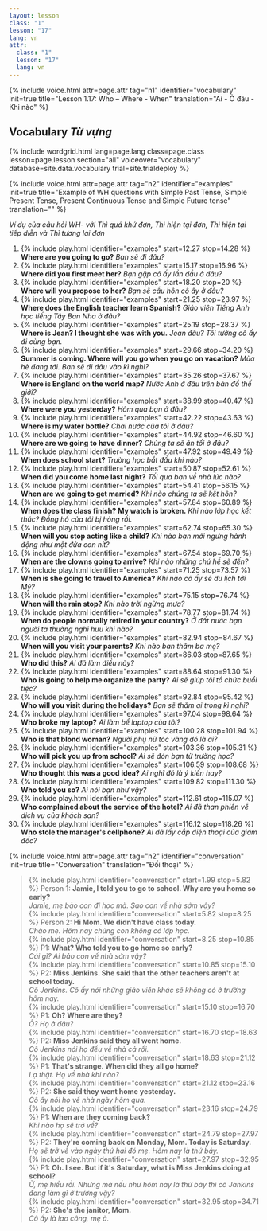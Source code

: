 ```yaml
---
layout: lesson
class: "1"
lesson: "17"
lang: vn
attr:
  class: "1"
  lesson: "17"
  lang: vn
---
```


{%  include voice.html attr=page.attr                     tag="h1"
	identifier="vocabulary"  init=true
	title="Lesson 1.17: Who – Where - When"
	translation="Ai - Ở đâu - Khi nào"
%}


## Vocabulary *Từ vựng* 

{% include wordgrid.html lang=page.lang
		class=page.class 
		lesson=page.lesson 
		section="all"
		voiceover="vocabulary"
		database=site.data.vocabulary 
		trial=site.trialdeploy %}

{%  include voice.html attr=page.attr                     tag="h2"
	identifier="examples"  init=true
	title="Example of WH questions with Simple Past Tense, Simple Present Tense, Present Continuous Tense and Simple Future tense"
	translation=""
%}

*Ví dụ của câu hỏi WH- với Thì quá khứ đơn, Thì hiện tại đơn, Thì hiện tại tiếp diễn và Thì tương lai đơn* 

1. {% include play.html identifier="examples" start=12.27 stop=14.28 %} **Where are you going to go?**  *Bạn sẽ đi đâu?*
1. {% include play.html identifier="examples" start=15.17 stop=16.96 %} **Where did you first meet her?**  *Bạn gặp cô ấy lần đầu ở đâu?*
1. {% include play.html identifier="examples" start=18.20 stop=20 %} **Where will you propose to her?**  *Bạn sẽ cầu hôn cô ấy ở đâu?*
1. {% include play.html identifier="examples" start=21.25 stop=23.97 %} **Where does the English teacher learn Spanish?**  *Giáo viên Tiếng Anh học tiếng Tây Ban Nha ở đâu?*
1. {% include play.html identifier="examples" start=25.19 stop=28.37 %} **Where is Jean? I thought she was with you.**  *Jean đâu? Tôi tưởng cô ấy đi cùng bạn.*
1. {% include play.html identifier="examples" start=29.66 stop=34.20 %} **Summer is coming. Where will you go when you go on vacation?**  *Mùa hè đang tới. Bạn sẽ đi đâu vào kì nghỉ?*
1. {% include play.html identifier="examples" start=35.26 stop=37.67 %} **Where is England on the world map?**  *Nước Anh ở đâu trên bản đồ thế giới?*
1. {% include play.html identifier="examples" start=38.99 stop=40.47 %} **Where were you yesterday?**  *Hôm qua bạn ở đâu?*
1. {% include play.html identifier="examples" start=42.22 stop=43.63 %} **Where is my water bottle?**  *Chai nước của tôi ở đâu?*
1. {% include play.html identifier="examples" start=44.92 stop=46.60 %} **Where are we going to have dinner?**  *Chúng ta sẽ ăn tối ở đâu?*
1. {% include play.html identifier="examples" start=47.92 stop=49.49 %} **When does school start?**  *Trường học bắt đầu khi nào?*
1. {% include play.html identifier="examples" start=50.87 stop=52.61 %} **When did you come home last night?**  *Tối qua bạn về nhà lúc nào?*
1. {% include play.html identifier="examples" start=54.41 stop=56.15 %} **When are we going to get married?**  *Khi nào chúng ta sẽ kết hôn?*
1. {% include play.html identifier="examples" start=57.84 stop=60.89 %} **When does the class finish? My watch is broken.**  *Khi nào lớp học kết thúc? Đồng hồ của tôi bị hỏng rồi.*
1. {% include play.html identifier="examples" start=62.74 stop=65.30 %} **When will you stop acting like a child?**  *Khi nào bạn mới ngưng hành động như một đứa con nít?*
1. {% include play.html identifier="examples" start=67.54 stop=69.70 %} **When are the clowns going to arrive?**  *Khi nào những chú hề sẽ đến?*
1. {% include play.html identifier="examples" start=71.25 stop=73.57 %} **When is she going to travel to America?**  *Khi nào cô ấy sẽ du lịch tới Mỹ?*
1. {% include play.html identifier="examples" start=75.15 stop=76.74 %} **When will the rain stop?**  *Khi nào trời ngừng mưa?*
1. {% include play.html identifier="examples" start=78.77 stop=81.74 %} **When do people normally retired in your country?** *Ở đất nước bạn người ta thường nghỉ hưu khi nào?*
1. {% include play.html identifier="examples" start=82.94 stop=84.67 %} **When will you visit your parents?**  *Khi nào bạn thăm ba mẹ?*
1. {% include play.html identifier="examples" start=86.03 stop=87.65 %} **Who did this?**  *Ai đã làm điều này?*
1. {% include play.html identifier="examples" start=88.64 stop=91.30 %} **Who is going to help me organize the party?**  *Ai sẽ giúp tôi tổ chức buổi tiệc?*
1. {% include play.html identifier="examples" start=92.84 stop=95.42 %} **Who will you visit during the holidays?**  *Bạn sẽ thăm ai trong kì nghỉ?*
1. {% include play.html identifier="examples" start=97.04 stop=98.64 %} **Who broke my laptop?**  *Ai làm bể laptop của tôi?*
1. {% include play.html identifier="examples" start=100.28 stop=101.94 %} **Who is that blond woman?**  *Người phụ nữ tóc vàng đó là ai?*
1. {% include play.html identifier="examples" start=103.36 stop=105.31 %} **Who will pick you up from school?**  *Ai sẽ đón bạn từ trường học?*
1. {% include play.html identifier="examples" start=106.59 stop=108.68 %} **Who thought this was a good idea?**  *Ai nghĩ đó là ý kiến hay?*
1. {% include play.html identifier="examples" start=109.82 stop=111.30 %} **Who told you so?** *Ai nói bạn như vậy?*
1. {% include play.html identifier="examples" start=112.61 stop=115.07 %} **Who complained about the service of the hotel?**  *Ai đã than phiền về dịch vụ của khách sạn?*
1. {% include play.html identifier="examples" start=116.12 stop=118.26 %} **Who stole the manager's cellphone?**  *Ai đã lấy cắp điện thoại của giám đốc?*

{%  include voice.html attr=page.attr                     tag="h2"
	identifier="conversation"  init=true
	title="Conversation"
	translation="Đối thoại"
%}

> {% include play.html identifier="conversation" start=1.99 stop=5.82 %} Person 1: **Jamie, I told you to go to school. Why are you home so early?**  
*Jamie, mẹ bảo con đi học mà. Sao con về nhà sớm vậy?*    
> {% include play.html identifier="conversation" start=5.82 stop=8.25 %} Person 2: **Hi Mom. We didn't have class today.**  
*Chào mẹ. Hôm nay chúng con không có lớp học.*    
> {% include play.html identifier="conversation" start=8.25 stop=10.85 %} P1: **What? Who told you to go home so early?**  
*Cái gì? Ai bảo con về nhà sớm vậy?*    
> {% include play.html identifier="conversation" start=10.85 stop=15.10 %} P2: **Miss Jenkins. She said that the other teachers aren't at school today.**  
*Cô Jenkins. Cô ấy nói những giáo viên khác sẽ không có ở trường hôm nay.*    
> {% include play.html identifier="conversation" start=15.10 stop=16.70 %} P1: **Oh? Where are they?**  
*Ồ? Họ ở đâu?*    
> {% include play.html identifier="conversation" start=16.70 stop=18.63 %} P2: **Miss Jenkins said they all went home.**  
*Cô Jenkins nói họ đều về nhà cả rồi.*    
> {% include play.html identifier="conversation" start=18.63 stop=21.12 %} P1: **That's strange. When did they all go home?**  
*Lạ thật. Họ về nhà khi nào?*    
> {% include play.html identifier="conversation" start=21.12 stop=23.16 %} P2: **She said they went home yesterday.**  
*Cô ấy nói họ về nhà ngày hôm qua.*    
> {% include play.html identifier="conversation" start=23.16 stop=24.79 %} P1: **When are they coming back?**  
*Khi nào họ sẽ trở về?*    
> {% include play.html identifier="conversation" start=24.79 stop=27.97 %} P2: **They're coming back on Monday, Mom. Today is Saturday.**  
*Họ sẽ trở về vào ngày thứ hai đó mẹ. Hôm nay là thứ bảy.*   
> {% include play.html identifier="conversation" start=27.97 stop=32.95 %} P1: **Oh. I see. But if it's Saturday, what is Miss Jenkins doing at school?**  
*Ừ, mẹ hiểu rồi. Nhưng mà nếu như hôm nay là thứ bảy thì cô Jankins đang làm gì ở trường vậy?*    
> {% include play.html identifier="conversation" start=32.95 stop=34.71 %} P2: **She's the janitor, Mom.**  
*Cô ấy là lao công, mẹ à.*    